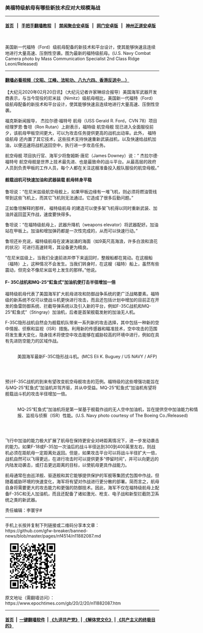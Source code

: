 ### 美福特级航母有哪些新技术应对大规模海战
------------------------

#### [首页](https://github.com/gfw-breaker/banned-news/blob/master/README.md) &nbsp;&nbsp;|&nbsp;&nbsp; [手把手翻墙教程](https://github.com/gfw-breaker/guides/wiki) &nbsp;&nbsp;|&nbsp;&nbsp; [禁闻聚合安卓版](https://github.com/gfw-breaker/bn-android) &nbsp;&nbsp;|&nbsp;&nbsp; [网门安卓版](https://github.com/oGate2/oGate) &nbsp;&nbsp;|&nbsp;&nbsp; [神州正道安卓版](https://github.com/SzzdOgate/update) 



<div><img alt="" class="aligncenter wp-post-image" src="https://i.epochtimes.com/assets/uploads/2019/04/Bow_view_of_USS_Gerald_R._Ford_CVN-78_underway_on_8_April_2017-600x400.jpg"/>
<div class="red16 caption">
 <p>
  美国新一代福特（Ford）级航母配备的新技术和平台设计，使其能够快速且连续地进行大量高速、压倒性空袭。图为最新的福特级航母。(U.S. Navy Combat Camera photo by Mass Communication Specialist 2nd Class Ridge Leoni/Released)
 </p>
</div>
</div><hr/>

#### [翻墙必看视频（文昭、江峰、法轮功、八九六四、香港反送中...）](https://github.com/gfw-breaker/banned-news/blob/master/pages/link3.md)

<div><p>
 【大纪元2020年02月20日讯】（大纪元记者许家琳综合报导）美国海军武器开发商表示，与当今现役的尼米兹（Nimitz）级航母相比，美国新一代福特（Ford）级航母配备的新技术和平台设计，使其能够快速且连续地进行大量高速、压倒性空袭。
</p>
<p>
 福克斯新闻报导，
 <ok href="https://www.epochtimes.com/gb/tag/%E6%9D%B0%E6%8B%89%E5%B0%94%E5%BE%B7%E2%80%A7%E7%A6%8F%E7%89%B9%E5%8F%B7.html">
  杰拉尔德‧福特号
 </ok>
 航母（USS Gerald R. Ford，CVN 78）项目经理罗恩·鲁坦（Ron Rutan）上尉表示，福特级
 <ok href="https://www.epochtimes.com/gb/tag/%E8%88%AA%E7%A9%BA%E6%AF%8D%E8%88%B0.html">
  航空母舰
 </ok>
 现已进入全面服役前夕，该航母甲板空间更大，可以为攻击任务提供更高的战机出动率。此外，
 <ok href="https://www.epochtimes.com/gb/tag/%E7%A6%8F%E7%89%B9%E7%BA%A7%E8%88%AA%E6%AF%8D.html">
  福特级航母
 </ok>
 还内置了其它技术，这些技术支持快速重新武装战机，以及快速给战机加油，以便迅速将战机送回空中，执行进一步攻击任务。
</p>
<p>
 <ok href="https://www.epochtimes.com/gb/tag/%E8%88%AA%E7%A9%BA%E6%AF%8D%E8%88%B0.html">
  航空母舰
 </ok>
 项目执行官、海军少将詹姆斯‧唐尼（James Downey）说：“
 <ok href="https://www.epochtimes.com/gb/tag/%E6%9D%B0%E6%8B%89%E5%B0%94%E5%BE%B7%E2%80%A7%E7%A6%8F%E7%89%B9%E5%8F%B7.html">
  杰拉尔德‧福特号
 </ok>
 航空母舰是世界上技术最先进、也是最致命的战斗平台。从最高层的政府人员到负责甲板的工作人员，每个人都在关注这艘准备投入舰队服役的航空母舰。”
</p>
<h4>
 舰载战机可快速加油和武器装载 航母转身平稳
</h4>
<p>
 鲁坦说：“在尼米兹级航空母舰上，如果甲板边缘有一堆飞机，则必须将燃油管线带到这些飞机上，而其它飞机则无法通过。它造成了很多后勤问题。”
</p>
<p>
 正如鲁坦解释的那样，
 <ok href="https://www.epochtimes.com/gb/tag/%E7%A6%8F%E7%89%B9%E7%BA%A7%E8%88%AA%E6%AF%8D.html">
  福特级航母
 </ok>
 的建造可以使多架飞机得以同时重新武装、加油并返回蓝天作战，速度要快得多。
</p>
<p>
 鲁坦说：“在福特级航母上，武器升降机（weapons elevator）将武器配好。加油站在甲板上。加油和增加弹药都是一次性完成的，从而可以快速行动。”
</p>
<p>
 鲁坦还补充说，福特级航母在波涛汹涌的海面（如9英尺高海浪，许多白浪和浪花的状况）可进行高速转弯，其设备更为精良。
</p>
<p>
 “在尼米兹级上，当我们全速前进并停下来返回时，整艘船都在晃动。在这艘船（福特）上，这种情况不会发生。当我们转身时，在这艘（福特）船上，虽然有些震动，但完全不像尼米兹号上发生的那样。”他说。
</p>
<p>
 <center>
 </center>
 <p>
 </p>
 <h4>
  F- 35C战机和MQ-25“𫚉鱼式”加油机使打击半径增加一倍
 </h4>
 <p>
  福特级航母代表了美国海军扩大航母进攻和防御战争系统的更广泛战略要素。福特级的新系统不仅可以使战斗机更快进行攻击，而且还包括计划中增加的目前正在开发的鱼雷防御系统、拦截导弹系统以及引入新的平台，例如F-35C战机和MQ-25“𫚉鱼式”（Stingray）加油机，后者是首架舰载发射的加油无人机。
 </p>
 <p>
  F-35C隐形战机自然会为舰载机队带来一系列新的攻击选择，其中包括一种新的空中情报、侦察和监视（ISR）措施。利用新的传感器和瞄准技术，空中攻击的范围将发生重大变化，隐身技术将使空中攻击能够在威胁较高的环境中进行，例如在具有先进防空能力的区域作战。
 </p>
 <figure class="wp-caption aligncenter" id="attachment_10952459" style="width: 600px">
  <ok href="http://i.epochtimes.com/assets/uploads/2019/01/000_Was8877688-1.jpg">
   <img alt="" class="size-large wp-image-10952459" src="http://i.epochtimes.com/assets/uploads/2019/01/000_Was8877688-1-600x429.jpg"/>
  </ok>
  <br/><figcaption class="wp-caption-text">
   美国海军最新F-35C隐形战斗机。(MCS Eli K. Buguey / US NAVY / AFP)
  </figcaption><br/>
 </figure><br/>
 <p>
  预计F-35C战机的到来有望改变航空母舰攻击的范例。福特级的这些增强功能旨在与MQ-25“𫚉鱼式”加油机并驾齐驱，并从中受益。MQ-25“𫚉鱼式”加油机有望将舰载战斗机的攻击半径增加一倍。
 </p>
 <figure class="wp-caption aligncenter" id="attachment_11536466" style="width: 600px">
  <ok href="http://i.epochtimes.com/assets/uploads/2019/09/1280px-Boeing_MQ-25_Stingray.jpg">
   <img alt="" class="size-large wp-image-11536466" src="http://i.epochtimes.com/assets/uploads/2019/09/1280px-Boeing_MQ-25_Stingray-600x342.jpg"/>
  </ok>
  <br/><figcaption class="wp-caption-text">
   MQ-25“𫚉鱼式”加油机将是第一架基于舰载作战的无人空中加油机，旨在提供空中加油能力和情报、监视与侦察（ISR）性能。(U.S. Navy photo courtesy of The Boeing Co./Released)
  </figcaption><br/>
 </figure><br/>
 <p>
  飞行中加油的能力极大扩展了航母在保持更安全对峙距离情况下，进一步发动袭击的能力。如果F-18或F-35加一次油后的战斗半径达到300到400英里左右，则战机必须在距航母一定距离处返回。但是，如果攻击平台可以将战斗半径扩大一倍，战机自然可以飞得更远，在进行攻击时可以提供更多“停留时间”，并可以向更远的内陆发动袭击，或打击更远距离的目标，以使航母更具作战能力。
 </p>
 <p>
  航母通常在由巡洋舰、驱逐舰和其它能够提供保护的军舰等集团式包围中作战，但随着威胁环境的快速变化，海军将有望对作战进行更分散的部署。简而言之，航母自身将需要更大的攻击能力和更强的防御技术。因此，海军不仅在福特级航母上配备F-35C和无人加油机，而且还配备了诸如激光、枪支、电子战和新型拦截防卫系统之类的新武器。
 </p>
 <p>
  责任编辑：李寰宇#
 </p>
</p></div>
<hr/>
手机上长按并复制下列链接或二维码分享本文章：<br/>
https://github.com/gfw-breaker/banned-news/blob/master/pages/nf4514/n11882087.md <br/>
<a href='https://github.com/gfw-breaker/banned-news/blob/master/pages/nf4514/n11882087.md'><img src='https://github.com/gfw-breaker/banned-news/blob/master/pages/nf4514/n11882087.md.png'/></a> <br/>
原文地址（需翻墙访问）：https://www.epochtimes.com/gb/20/2/20/n11882087.htm


------------------------
#### [首页](https://github.com/gfw-breaker/banned-news/blob/master/README.md) &nbsp;|&nbsp; [一键翻墙软件](https://github.com/gfw-breaker/nogfw/blob/master/README.md) &nbsp;| [《九评共产党》](https://github.com/gfw-breaker/9ping.md/blob/master/README.md#九评之一评共产党是什么) | [《解体党文化》](https://github.com/gfw-breaker/jtdwh.md/blob/master/README.md) | [《共产主义的终极目的》](https://github.com/gfw-breaker/gczydzjmd.md/blob/master/README.md)


<img src='http://gfw-breaker.win/banned-news/pages/nf4514/n11882087.md' width='0px' height='0px'/>